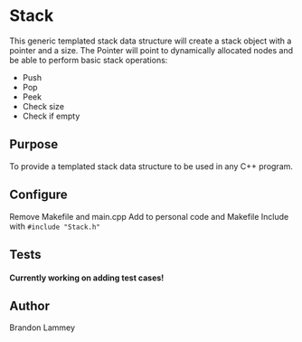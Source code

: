 # Stack

This generic templated stack data structure will create a stack object with a pointer and a size. The Pointer will point to dynamically allocated nodes and be able to perform basic stack operations: 

* Push
* Pop
* Peek
* Check size
* Check if empty

## Purpose

To provide a templated stack data structure to be used in any C++ program.  

## Configure

Remove Makefile and main.cpp
Add to personal code and Makefile 
Include with `#include "Stack.h"`


## Tests

#### **Currently working on adding test cases!**

## Author

Brandon Lammey

[github-follow-url]: https://github.com/brandonlammey
[github-follow-image]: https://img.shields.io/github/followers/espadrine.svg?style=social&label=Follow

